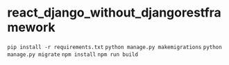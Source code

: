 # react_django_without_djangorestframework

`pip install -r requirements.txt`
`python manage.py makemigrations`
`python manage.py migrate`
`npm install`
`npm run build`

